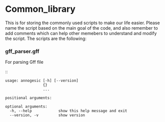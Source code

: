 # Common_library

This is for storing the commonly used scripts to make our life easier.
Please name the script based on the main goal of the code, and also remember to add comments which can help other memebers to understand and modify the script.
The scripts are the following:

<h3>gff_parser.gff</h3>

For parsing Gff file

::

    usage: annogesic [-h] [--version]
                     {}
                     ...
    
    positional arguments:
    
    optional arguments:
      -h, --help            show this help message and exit
      --version, -v         show version
